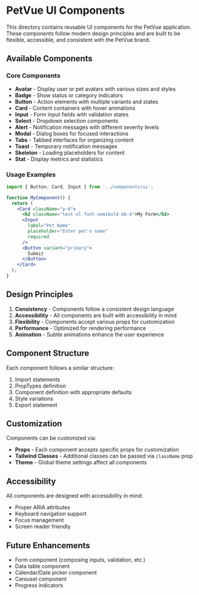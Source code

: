 # PetVue UI Components

This directory contains reusable UI components for the PetVue application. These components follow modern design principles and are built to be flexible, accessible, and consistent with the PetVue brand.

## Available Components

### Core Components

- **Avatar** - Display user or pet avatars with various sizes and styles
- **Badge** - Show status or category indicators
- **Button** - Action elements with multiple variants and states
- **Card** - Content containers with hover animations
- **Input** - Form input fields with validation states
- **Select** - Dropdown selection components
- **Alert** - Notification messages with different severity levels
- **Modal** - Dialog boxes for focused interactions
- **Tabs** - Tabbed interfaces for organizing content
- **Toast** - Temporary notification messages
- **Skeleton** - Loading placeholders for content
- **Stat** - Display metrics and statistics

### Usage Examples

```jsx
import { Button, Card, Input } from '../components/ui';

function MyComponent() {
  return (
    <Card className="p-6">
      <h2 className="text-xl font-semibold mb-4">My Form</h2>
      <Input 
        label="Pet Name" 
        placeholder="Enter pet's name"
        required
      />
      <Button variant="primary">
        Submit
      </Button>
    </Card>
  );
}
```

## Design Principles

1. **Consistency** - Components follow a consistent design language
2. **Accessibility** - All components are built with accessibility in mind
3. **Flexibility** - Components accept various props for customization
4. **Performance** - Optimized for rendering performance
5. **Animation** - Subtle animations enhance the user experience

## Component Structure

Each component follows a similar structure:

1. Import statements
2. PropTypes definition
3. Component definition with appropriate defaults
4. Style variations
5. Export statement

## Customization

Components can be customized via:

- **Props** - Each component accepts specific props for customization
- **Tailwind Classes** - Additional classes can be passed via `className` prop
- **Theme** - Global theme settings affect all components

## Accessibility

All components are designed with accessibility in mind:

- Proper ARIA attributes
- Keyboard navigation support
- Focus management
- Screen reader friendly

## Future Enhancements

- Form component (composing inputs, validation, etc.)
- Data table component
- Calendar/Date picker component
- Carousel component
- Progress indicators